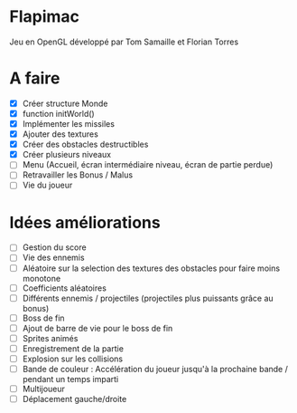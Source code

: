 # Flapimac
Jeu en OpenGL développé par Tom Samaille et Florian Torres


# A faire
- [x] Créer structure Monde
- [x] function initWorld()
- [x] Implémenter les missiles
- [x] Ajouter des textures
- [x] Créer des obstacles destructibles
- [x] Créer plusieurs niveaux
- [ ] Menu (Accueil, écran intermédiaire niveau, écran de partie perdue)
- [ ] Retravailler les Bonus / Malus
- [ ] Vie du joueur

# Idées améliorations
- [ ] Gestion du score
- [ ] Vie des ennemis
- [ ] Aléatoire sur la selection des textures des obstacles pour faire moins monotone
- [ ] Coefficients aléatoires
- [ ] Différents ennemis / projectiles (projectiles plus puissants grâce au bonus)
- [ ] Boss de fin
- [ ] Ajout de barre de vie pour le boss de fin
- [ ] Sprites animés
- [ ] Enregistrement de la partie
- [ ] Explosion sur les collisions
- [ ] Bande de couleur : Accélération du joueur jusqu'à la prochaine bande / pendant un temps imparti
- [ ] Multijoueur
- [ ] Déplacement gauche/droite